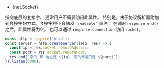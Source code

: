 <!-- YAML
added: v0.3.0
-->

* {net.Socket}

指向底层的套接字。 
通常用户不需要访问此属性。 
特别是，由于协议解析器附加到套接字的方式，套接字将不会触发 `'readable'` 事件。 
在调用 `response.end()` 之后，此属性将为空。 
也可以通过 `response.connection` 访问 `socket`。


```js
const http = require('http');
const server = http.createServer((req, res) => {
  const ip = res.socket.remoteAddress;
  const port = res.socket.remotePort;
  res.end(`您的 IP 地址是 ${ip}，您的源端口是 ${port}`);
}).listen(3000);
```

